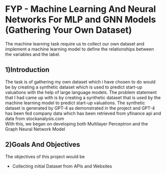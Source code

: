 # FYP - Machine Learning And Neural Networks For MLP and GNN Models (Gathering Your Own Dataset)

The machine learning task require us to collect our own dataset and implement a machine learning model to define the relationships between the variables and the label.
## 1)Introduction

The task is of gathering my own dataset which i have chosen to do would be by creating a synthetic dataset which is used to predict start-up valuations with the help of large language models. The problem statement that I had came up with is by creating 
a synthetic dataset that is used by the machine learning model to predict start-up valuations. The synthetic dataset is generated by GPT-4 as demonstrated in the project and GPT-4 has been fed company data which has been retrieved from yfinance api and data from stockanalysis.com
<br>
With this, we began on developing both Multilayer Perceptron and the Graph Neural Network Model

## 2)Goals And Objectives
The objectives of this project would be 
- Collecting initial Dataset from APIs and Websites
